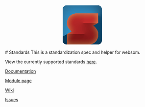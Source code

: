 <p align="center"><img src="https://raw.githubusercontent.com/AskingQuestions/Standards/image/Standards128.png" /></p>
# Standards
This is a standardization spec and helper for websom.

View the currently supported standards [here](https://github.com/AskingQuestions/Standards/wiki/Current-Standards).

[Documentation](https://askingquestions.github.io/Standards/Docs/en/html/index.html)

[Module page](http://www.echorial.com/Websom/Module/1)

[Wiki](https://github.com/AskingQuestions/Standards/wiki)

[Issues](https://github.com/AskingQuestions/Standards/issues)
